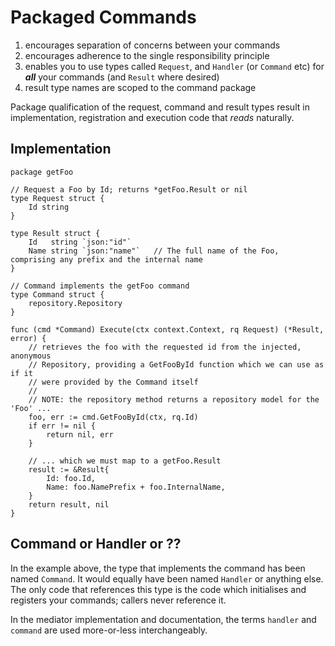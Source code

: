 # Packaged Commands

1. encourages separation of concerns between your commands
2. encourages adherence to the single responsibility principle
3. enables you to use types called `Request`, and `Handler` (or `Command` etc) for **_all_** your commands (and `Result` where desired)
4. result type names are scoped to the command package

Package qualification of the request, command and result types result in implementation, registration and execution code that _reads_ naturally.

## Implementation

```golang
package getFoo

// Request a Foo by Id; returns *getFoo.Result or nil
type Request struct {
    Id string
}

type Result struct {
    Id   string `json:"id"`
    Name string `json:"name"`   // The full name of the Foo, comprising any prefix and the internal name
}

// Command implements the getFoo command
type Command struct {
    repository.Repository
}

func (cmd *Command) Execute(ctx context.Context, rq Request) (*Result, error) {
    // retrieves the foo with the requested id from the injected, anonymous
    // Repository, providing a GetFooById function which we can use as if it
    // were provided by the Command itself
    //
    // NOTE: the repository method returns a repository model for the 'Foo' ...
    foo, err := cmd.GetFooById(ctx, rq.Id)
    if err != nil {
        return nil, err
    }

    // ... which we must map to a getFoo.Result
    result := &Result{
        Id: foo.Id,
        Name: foo.NamePrefix + foo.InternalName,
    }
    return result, nil
}
```

## Command or Handler or ??

In the example above, the type that implements the command has been named `Command`.  It would equally have been named `Handler` or anything else.  The only code that references this type is the code which initialises and registers your commands; callers never reference it.

In the mediator implementation and documentation, the terms `handler` and `command` are used more-or-less interchangeably.